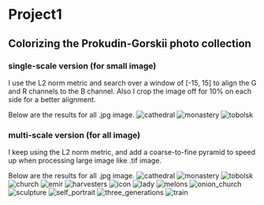 # Project1

## Colorizing the Prokudin-Gorskii photo collection

### single-scale version (for small image)
I use the L2 norm metric and search over a window of [-15, 15] to align the G and R channels to the B channel. Also I crop the image off for 10% on each side for a better alignment.

Below are the results for all .jpg image.
![cathedral](cathedral_output.jpg)
![monastery](monastery_output.jpg)
![tobolsk](tobolsk_output.jpg)

### multi-scale version (for all image)
I keep using the L2 norm metric, and add a coarse-to-fine pyramid to speed up when processing large image like .tif image.

Below are the results for all .jpg image.
![cathedral](cathedral_output.jpg)
![monastery](monastery_output.jpg)
![tobolsk](tobolsk_output.jpg)
![church](church_output.jpg)
![emir](emir_output.jpg)
![harvesters](harvesters_output.jpg)
![icon](icon_output.jpg)
![lady](lady_output.jpg)
![melons](melons_output.jpg)
![onion_church](onion_church_output.jpg)
![sculpture](sculpture_output.jpg)
![self_portrait](self_portrait_output.jpg)
![three_generations](three_generations_output.jpg)
![train](train_output.jpg)
